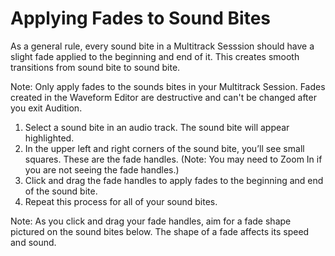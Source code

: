# Applying Fades to Sound Bites

As a general rule, every sound bite in a Multitrack Sesssion should have a slight fade applied to the beginning and end of it. This creates smooth transitions from sound bite to sound bite.

Note: Only apply fades to the sounds bites in your Multitrack Session. Fades created in the Waveform Editor are destructive and can't be changed after you exit Audition.

1. Select a sound bite in an audio track. The sound bite will appear highlighted.
2. In the upper left and right corners of the sound bite, you’ll see small squares. These are the fade handles. \(Note: You may need to Zoom In if you are not seeing the fade handles.\)
3. Click and drag the fade handles to apply fades to the beginning and end of the sound bite.
4. Repeat this process for all of your sound bites.

Note: As you click and drag your fade handles, aim for a fade shape pictured on the sound bites below. The shape of a fade affects its speed and sound.


